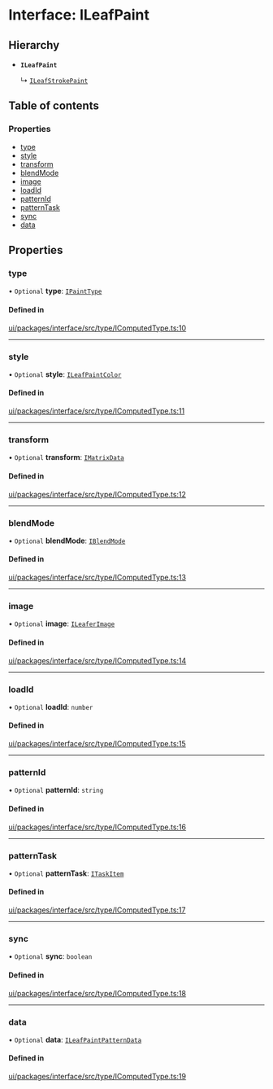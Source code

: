 # Interface: ILeafPaint

## Hierarchy

- **`ILeafPaint`**

  ↳ [`ILeafStrokePaint`](ILeafStrokePaint.md)

## Table of contents

### Properties

- [type](ILeafPaint.md#type)
- [style](ILeafPaint.md#style)
- [transform](ILeafPaint.md#transform)
- [blendMode](ILeafPaint.md#blendmode)
- [image](ILeafPaint.md#image)
- [loadId](ILeafPaint.md#loadid)
- [patternId](ILeafPaint.md#patternid)
- [patternTask](ILeafPaint.md#patterntask)
- [sync](ILeafPaint.md#sync)
- [data](ILeafPaint.md#data)

## Properties

### type

• `Optional` **type**: [`IPaintType`](../modules.md#ipainttype)

#### Defined in

[ui/packages/interface/src/type/IComputedType.ts:10](https://github.com/leaferjs/leafer-ui/blob/a39c489/packages/interface/src/type/IComputedType.ts#L10)

___

### style

• `Optional` **style**: [`ILeafPaintColor`](../modules.md#ileafpaintcolor)

#### Defined in

[ui/packages/interface/src/type/IComputedType.ts:11](https://github.com/leaferjs/leafer-ui/blob/a39c489/packages/interface/src/type/IComputedType.ts#L11)

___

### transform

• `Optional` **transform**: [`IMatrixData`](IMatrixData.md)

#### Defined in

[ui/packages/interface/src/type/IComputedType.ts:12](https://github.com/leaferjs/leafer-ui/blob/a39c489/packages/interface/src/type/IComputedType.ts#L12)

___

### blendMode

• `Optional` **blendMode**: [`IBlendMode`](../modules.md#iblendmode)

#### Defined in

[ui/packages/interface/src/type/IComputedType.ts:13](https://github.com/leaferjs/leafer-ui/blob/a39c489/packages/interface/src/type/IComputedType.ts#L13)

___

### image

• `Optional` **image**: [`ILeaferImage`](ILeaferImage.md)

#### Defined in

[ui/packages/interface/src/type/IComputedType.ts:14](https://github.com/leaferjs/leafer-ui/blob/a39c489/packages/interface/src/type/IComputedType.ts#L14)

___

### loadId

• `Optional` **loadId**: `number`

#### Defined in

[ui/packages/interface/src/type/IComputedType.ts:15](https://github.com/leaferjs/leafer-ui/blob/a39c489/packages/interface/src/type/IComputedType.ts#L15)

___

### patternId

• `Optional` **patternId**: `string`

#### Defined in

[ui/packages/interface/src/type/IComputedType.ts:16](https://github.com/leaferjs/leafer-ui/blob/a39c489/packages/interface/src/type/IComputedType.ts#L16)

___

### patternTask

• `Optional` **patternTask**: [`ITaskItem`](ITaskItem.md)

#### Defined in

[ui/packages/interface/src/type/IComputedType.ts:17](https://github.com/leaferjs/leafer-ui/blob/a39c489/packages/interface/src/type/IComputedType.ts#L17)

___

### sync

• `Optional` **sync**: `boolean`

#### Defined in

[ui/packages/interface/src/type/IComputedType.ts:18](https://github.com/leaferjs/leafer-ui/blob/a39c489/packages/interface/src/type/IComputedType.ts#L18)

___

### data

• `Optional` **data**: [`ILeafPaintPatternData`](ILeafPaintPatternData.md)

#### Defined in

[ui/packages/interface/src/type/IComputedType.ts:19](https://github.com/leaferjs/leafer-ui/blob/a39c489/packages/interface/src/type/IComputedType.ts#L19)
